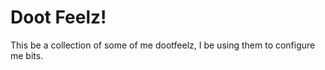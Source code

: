 Doot Feelz!
===========

This be a collection of some of me dootfeelz, I be using them to configure me bits.